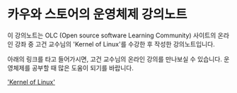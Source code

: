 # 카우와 스토어의 운영체제 강의노트

이 강의노트는 OLC \(Open source software Learning Community\) 사이트의 온라인 강좌 중 고건 교수님의 'Kernel of Linux'를 수강한 후 작성한 강의노트입니다.

 아래의 링크를 타고 들어가시면, 고건 교수님의 온라인 강의를 만나보실 수 있습니다. 운영체제를 공부할 때 많은 도움이 되기를 바랍니다.

[ 'Kernel of Linux'](http://olc.kr/course/course_online_view.jsp?id=35&s_keyword=Kernel&x=0&y=0)

